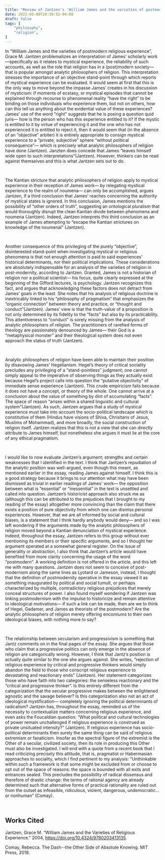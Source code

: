 ```yaml
---
title: "Review of Jantzen's 'William James and the varieties of postmodern religious experience'"
date: 2022-05-08T20:39:52-04:00
draft: false
tags: [
    "philosophy",
    "religion",
]
---
```


In “William James and the varieties of postmodern religious experience”, Grace M. Jantzen problematizes an interpretation of James’ scholarly work—specifically as it relates to mystical experience, the reliability of such accounts, as well as the role that religion has in a (post)modern society— that is popular amongst analytic philosophers of religion. This interpretation stresses the importance of an objective stand-point through which reports of mystical experience can be evaluated. It would seem at first that this is the only way to move beyond the impasse James’ creates in his discussion of mysticism: if  moments of ecstasy, or mystical episodes that cannot be explained through recourse to phenomenal reality “have the right” to be binding on those individuals who experience them, but not on others, how can this tell us anything about the evidential value of these experiences? James’ use of the word “right” suggests that he is posing a question quid juris—  how is the person who has this experience entitled to it? If the mystic is entitled to it by virtue of experiencing it and the one who has not experienced it is entitled to reject it, then it would seem that (in the absence of an “objective” arbiter) it is entirely appropriate to consign mystical experience to a “private, subjective” sphere “without political consequence”— which is precisely what analytic philosophers of religion have done (Jantzen). Janzten does concede that James “leaves himself wide open to such interpretations”(Jantzen). However, thinkers can be read against themselves and this is what Jantzen sets out to do.  

<br>


The Kantian stricture that analytic philosophers of religion apply to mystical experience in their reception of James work— by relegating mystical experience to the realm of noumena— can only be accomplished, argues Jantzen, if a third conclusion that James’ reaches concerning the authority of mystical states is ignored. In this conclusion, James mentions the possibility of “other orders of truth”, suggesting an ontological pluralism that would thoroughly disrupt the clean Kantian divide between phenomena and noumena (Jantzen). Indeed, Jantzen interprets this third conclusion as an example of James attempting to “escape the Kantian strictures on knowledge of the noumenal” (Jantzen).

<br>


Another consequence of this privileging of the purely “objective”, disinterested stand-point when investigating mystical or religious phenomena is that not enough attention is paid to said experiences' historical determinants, nor their political implications. These considerations are  absolutely indispensable for an analysis of the varieties of religion in post-modernity, according to Jantzen. Granted, James is not a historian of religion nor a political scientist— his focus,  quite clearly expressed at the beginning of the Gifford lectures, is psychology. Jantzen recognizes this fact, and argues that acknowledging these factors does not detract from James’ goals in the least. She notes that his analysis of religious doctrine is inextricably linked to his “philosophy of pragmatism” that emphasizes the “organic connection” between theory and practice, or “thought and conduct”(Jantzen).  James’ view is that the truth-value of a proposition is not only determined by its fidelity to the “facts” but also by its practicability. This attentiveness to “conduct” is sorely missing from the analysis of analytic philosophers of religion. The practitioners of rarefied forms of theology are passionately denounced by James— their God is a “metaphysical monster” and their theological system does not even approach the status of truth (Jantzen).  

<br>


Analytic philosophers of religion have been able to maintain their position by disavowing James’ Hegelianism. Hegel’s  theory of critical sociality precludes any privileging of a “stand-pointless” judgment; one cannot simply appeal to the imperative of observing things as they actually exist because Hegel’s project calls into question the “putative objectivity” of immediate sense experience (Jantzen). This crude empiricism fails because it does not have a concept, or theory of the whole. One cannot arrive at a conclusion about the value of something by dint of accumulating “facts”. The space of reason “arises within a shared linguistic and cultural system”(Jantzen).  As such, Jantzen argues that a study of mystical experience must take into account the socio-political landscape which is constitutive of them (Hindus have visions of Shiva, Chrisitans of Jesus, Muslims of Mohammad), and more broadly, the social construction of religion itself. Jantzen realizes that this is not a view that she can directly attribute to James himself, but nonetheless she argues it must lie at the core of any ethical pragmatism. 

<br>


I would like to now evaluate Jantzen’s argument; strengths and certain weaknesses that I identified in the text. I think that Jantzen’s repudiation of the analytic position was well-argued, even though this meant, as mentioned earlier in the essay, reading James against himself. I think this is a good strategy because it brings to our attention what may have been dismissed as trivial in earlier readings of James’ work— the opposition between what is “essential” or “inessential” in the text is unsettled and called into question. Jantzen’s historicist approach also struck me as (although this can be attributed to the prejudices that I brought to my reading of the essay) altogether more convincing than the claim that there exists a position of pure objectivity from which one can dismiss personal experiences. However, that we are all informed by social and cultural biases, is a statement that I think hardly anybody would deny— and so I was left wondering if the arguments made by the analytic philosophers of religion moved beyond a Kantian denunciation of mystical experience. Indeed, throughout the essay, Jantzen refers to this group without ever mentioning its members or their specific arguments, and so I thought her argument operated at a somewhat general register. On the issue of generality or abstraction, I also think that Jantzen’s article would have benefited from more clarity concerning the usage of the word “postmodern”. A working definition is not offered in the article, and this left me with many questions. Jantzen does not seem to conceive of post-modernism along the same lines as Lyotard or Jameson, instead,  I thought that the definition of postmodernity operative in the essay viewed it as something inaugurated by political and social tumult, or perhaps characterized by multiple, contradictory religious prejudices that merely conceal structures of power.  I also found myself wondering if Jantzen was linking postmodernism with the impulse to historicize and remain attentive to ideological motivations— if such a link can be made, then are we to think of Hegel, Gadamer, and James as theorists of the postmodern? Are the analytic philosophers of religion merely offering encomiums to their own ideological biases, with nothing more to say? 

<br>

The relationship between secularism and progressivism is something that Jantz comments on in the final pages of the essay. She argues that those who claim that a progressive politics can only emerge in the absence of religion are categorically wrong. However, I think that Jantz’s position is actually quite similar to the one she argues against. She writes, “rejection of religious experience by critical and progressive thinkers would simply abandon the field to those who conscript religious experience to devastating and reactionary ends” (Jantzen). Her statement categorizes those who have faith into two categories: the senseless reactionary and the “critical and progressive thinker”. Is this entirely different from the categorization that the secular progressive makes between the enlightened agnostic and the savage believer? Is this categorization also not an act of ideological mystification— completely ignoring the political determinants of radicalism? Jantzen has, throughout the essay, reminded us of the necessity to contextualize matters concerning religious experience, and even asks the Foucaldian question: “What political and cultural  technologies of power remain unchallenged if religious experience is construed as private unsituated intensity?” (Jantzen). If religious experience has socio-political determinants then surely the same thing can be said of religious extremism or fanaticism. Insofar as the spectral figure of the extremist is the Other of a secular, civilized society, then its role in producing this Other must also be investigated. I will end with a quote from a recent book that I read criticizing precisely this attitude, that is, pragmatist or Habermasian approaches to sociality, which I find  pertinent to my analysis: “Unthinkable within such a framework is that some might be excluded from or choose to opt out of the space of reasons: the space is bounded with all exits and entrances sealed. This precludes the possibility of radical dissensus and therefore of drastic change: the terms of rational agency are already determined such that alternative forms of practical rationality are ruled out from the outset as infeasible, ridiculous, violent, dangerous, undemocratic… or nonhuman” (Comay). 

<br>

## Works Cited

Jantzen, Grace M. “William James and the Varieties of Religious Experience.” 2004, https://doi.org/10.4324/9780203413135.

Comay, Rebecca. The Dash--the Other Side of Absolute Knowing. MIT Press, 2018.
